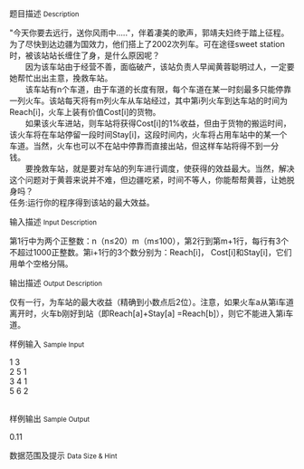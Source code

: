 <div class="panel panel-default">
<div class="area-title">
<span>
题目描述
<small>Description</small>
</span></div>
<div class="panel-body">

<p>"今天你要去远行，送你风雨中….."，伴着凄美的歌声，郭靖夫妇终于踏上征程。为了尽快到达边疆为国效力，他们搭上了2002次列车。可在途径sweet station时，被该站站长缠住了身，是什么原因呢？ <br>　　因为该车站由于经营不善，面临破产，该站负责人早闻黄蓉聪明过人，一定要她帮忙出出主意，挽救车站。 <br>　　该车站有n个车道，由于车道的长度有限，每个车道在某一时刻最多只能停靠一列火车。该站每天将有m列火车从车站经过，其中第i列火车到达车站的时间为Reach[i]，火车上装有价值Cost[i]的货物。 <br>　　如果该火车进站，则车站将获得Cost[i]的1%收益，但由于货物的搬运时间，该火车将在车站停留一段时间Stay[i]，这段时间内，火车将占用车站中的某一个车道。当然，火车也可以不在站中停靠而直接出站，但这样车站将得不到一分钱。 <br>　　要挽救车站，就是要对车站的列车进行调度，使获得的效益最大。当然，解决这个问题对于黄蓉来说并不难，但边疆吃紧，时间不等人，你能帮帮黄蓉，让她脱身吗？ <br>任务:运行你的程序得到该站的最大效益。</p>

</div>
</div>

<div class="panel panel-default">
<div class="area-title">
<span>
输入描述
<small>Input Description</small>
</span></div>
<div class="panel-body">
<p>第1行中为两个正整数：n（n≤20）m（m≤100），第2行到第m+1行，每行有3个不超过1000正整数。第i+1行的3个数分别为：Reach[i]， Cost[i]和Stay[i]，它们用单个空格分隔。</p>

</div>
</div>
<div  class="panel panel-default">
<div class="area-title">
<span>
输出描述
<small>Output Description</small>
</span></div>
<div class="panel-body">

<p>仅有一行，为车站的最大收益（精确到小数点后2位）。注意，如果火车a从第i车道离开时，火车b刚好到站（即Reach[a]+Stay[a] =Reach[b]），则它不能进入第i车道。&nbsp;</p>

</div>
</div>


<div class="panel panel-default">
<div class="area-title">
<span>
样例输入
<small>Sample Input</small>
</span></div>
<div class="panel-body">
<p><span>1 3<br>2 5 1<br>3 4 1<br>5 6 2</span></p>
<div><span style="font-family: Simsun;"><span style="font-family: monospace;"><br></span></span></div>

</div>
</div>

<div class="panel panel-default">
<div class="area-title">
<span>
样例输出
<small>Sample Output</small>
</span></div>
<div class="panel-body">
<p>0.11</p>

</div>
</div>

<div class="panel panel-default">
<div class="area-title">
<span>
数据范围及提示
<small>Data Size & Hint</small>
</span></div>
<div class="panel-body">

</div>
</div>